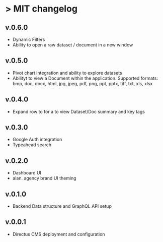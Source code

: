 # > MIT changelog

## v.0.6.0

- Dynamic Filters
- Ability to open a raw dataset / document in a new window

## v.0.5.0

- Pivot chart integration and ability to explore datasets
- Abilityt to view a Document within the application. Supported formats: bmp, doc, docx, html, jpg, jpeg, pdf, png, ppt, pptx, tiff, txt, xls, xlsx

## v.0.4.0

- Expand row to for a to view Dataset/Doc summary and key tags

## v.0.3.0

- Google Auth integration
- Typeahead search

## v.0.2.0

- Dashboard UI 
- alan. agency brand UI theming

## v.0.1.0

- Backend Data structure and GraphQL API setup

## v.0.0.1

- Directus CMS deployment and configuration
